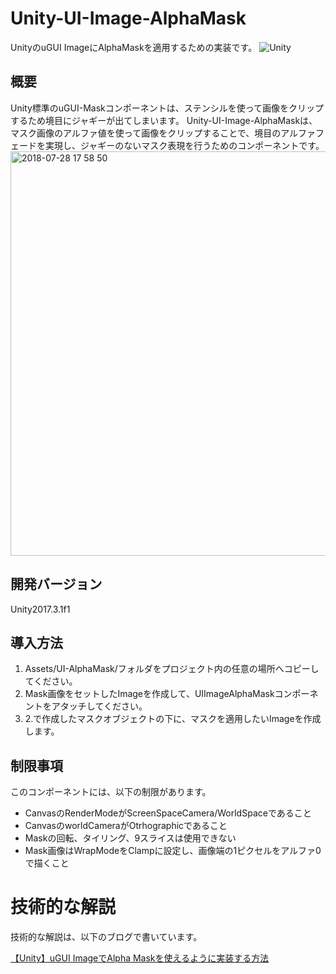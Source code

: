 Unity-UI-Image-AlphaMask
===
UnityのuGUI ImageにAlphaMaskを適用するための実装です。
![Unity](https://unity3d.com/profiles/unity3d/themes/unity/images/company/brand/logos/primary/unity-master-black.svg "Unity logo")

## 概要
Unity標準のuGUI-Maskコンポーネントは、ステンシルを使って画像をクリップするため境目にジャギーが出てしまいます。
Unity-UI-Image-AlphaMaskは、マスク画像のアルファ値を使って画像をクリップすることで、境目のアルファフェードを実現し、ジャギーのないマスク表現を行うためのコンポーネントです。
<img width="647" alt="2018-07-28 17 58 50" src="https://user-images.githubusercontent.com/30557808/43354909-aedc4ad8-928e-11e8-9e66-527ef830b7bd.png">

## 開発バージョン
Unity2017.3.1f1

## 導入方法
1. Assets/UI-AlphaMask/フォルダをプロジェクト内の任意の場所へコピーしてください。
2. Mask画像をセットしたImageを作成して、UIImageAlphaMaskコンポーネントをアタッチしてください。
3. 2.で作成したマスクオブジェクトの下に、マスクを適用したいImageを作成します。

## 制限事項
このコンポーネントには、以下の制限があります。

* CanvasのRenderModeがScreenSpaceCamera/WorldSpaceであること
* CanvasのworldCameraがOtrhographicであること
* Maskの回転、タイリング、9スライスは使用できない
* Mask画像はWrapModeをClampに設定し、画像端の1ピクセルをアルファ0で描くこと

# 技術的な解説
技術的な解説は、以下のブログで書いています。

[【Unity】uGUI ImageでAlpha Maskを使えるように実装する方法](http://appleorbit.hatenablog.com/entry/2018/07/28/210058)
